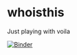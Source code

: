 # whoisthis
Just playing with voila

[![Binder](https://mybinder.org/badge_logo.svg)](https://mybinder.org/v2/gh/AsaadAreeb/whoisthis/main)
